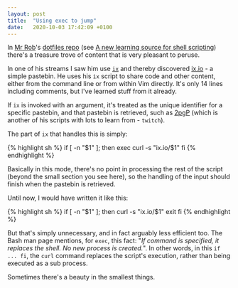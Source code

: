 ```yaml
---
layout: post
title:  "Using exec to jump"
date:   2020-10-03 17:42:09 +0100
---
```

In [Mr Rob](https://rwx.gg)'s [dotfiles repo](https://gitlab.com/rwxrob/dotfiles/) (see [A new learning source for shell scripting](https://qmacro.org/2020/10/03/a-new-learning-source-for-shell-scripting/)) there's a treasure trove of content that is very pleasant to peruse.

In one of his streams I saw him use [`ix`](https://gitlab.com/rwxrob/dotfiles/-/blob/master/scripts/ix) and thereby discovered [ix.io](http://ix.io) - a simple pastebin. He uses his `ix` script to share code and other content, either from the command line or from within Vim directly. It's only 14 lines including comments, but I've learned stuff from it already.

If `ix` is invoked with an argument, it's treated as the unique identifier for a specific pastebin, and that pastebin is retrieved, such as [2pgP](http://ix.io/2pgP) (which is another of his scripts with lots to learn from - `twitch`).

The part of `ix` that handles this is simply:

{% highlight sh %}
if [ -n "$1" ]; then
  exec curl -s "ix.io/$1"
fi
{% endhighlight %}

Basically in this mode, there's no point in processing the rest of the script (beyond the small section you see here), so the handling of the input should finish when the pastebin is retrieved.

Until now, I would have written it like this:

{% highlight sh %}
if [ -n "$1" ]; then
  curl -s "ix.io/$1"
  exit
fi
{% endhighlight %}

But that's simply unnecessary, and in fact arguably less efficient too. The Bash man page mentions, for `exec`, this fact: "_If command is specified, it replaces the shell. No new process is created._". In other words, in this `if ... fi`, the `curl` command replaces the script's execution, rather than being executed as a sub process.

Sometimes there's a beauty in the smallest things.
